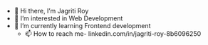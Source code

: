 - 👋 Hi there, I’m Jagriti Roy
- 👀 I’m interested in Web Development
- 🌱 I’m currently learning Frontend development
  - 📫 How to reach me- linkedin.com/in/jagriti-roy-8b6096250
